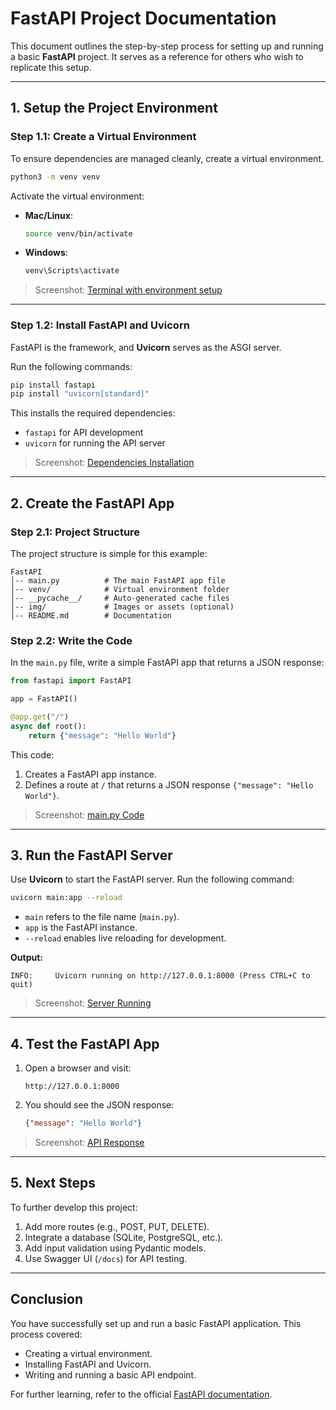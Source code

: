 # FastAPI Project Documentation

This document outlines the step-by-step process for setting up and running a basic **FastAPI** project. It serves as a reference for others who wish to replicate this setup.

---

## 1. **Setup the Project Environment**

### Step 1.1: Create a Virtual Environment
To ensure dependencies are managed cleanly, create a virtual environment.

```bash
python3 -m venv venv
```

Activate the virtual environment:

- **Mac/Linux**:
  ```bash
  source venv/bin/activate
  ```
- **Windows**:
  ```bash
  venv\Scripts\activate
  ```

> Screenshot: [Terminal with environment setup](./img/1.png)

---

### Step 1.2: Install FastAPI and Uvicorn
FastAPI is the framework, and **Uvicorn** serves as the ASGI server.

Run the following commands:

```bash
pip install fastapi
pip install "uvicorn[standard]"
```

This installs the required dependencies:
- `fastapi` for API development
- `uvicorn` for running the API server

> Screenshot: [Dependencies Installation](./img/1.png)

---

## 2. **Create the FastAPI App**

### Step 2.1: Project Structure
The project structure is simple for this example:
```
FastAPI
│-- main.py          # The main FastAPI app file
│-- venv/            # Virtual environment folder
│-- __pycache__/     # Auto-generated cache files
│-- img/             # Images or assets (optional)
│-- README.md        # Documentation
```

### Step 2.2: Write the Code
In the `main.py` file, write a simple FastAPI app that returns a JSON response:

```python
from fastapi import FastAPI

app = FastAPI()

@app.get("/")
async def root():
    return {"message": "Hello World"}
```

This code:
1. Creates a FastAPI app instance.
2. Defines a route at `/` that returns a JSON response `{"message": "Hello World"}`.

> Screenshot: [main.py Code](./2.png)

---

## 3. **Run the FastAPI Server**

Use **Uvicorn** to start the FastAPI server. Run the following command:

```bash
uvicorn main:app --reload
```

- `main` refers to the file name (`main.py`).
- `app` is the FastAPI instance.
- `--reload` enables live reloading for development.

**Output:**
```
INFO:     Uvicorn running on http://127.0.0.1:8000 (Press CTRL+C to quit)
```

> Screenshot: [Server Running](./img/3.png)

---

## 4. **Test the FastAPI App**

1. Open a browser and visit:
   ```
   http://127.0.0.1:8000
   ```
2. You should see the JSON response:
   ```json
   {"message": "Hello World"}
   ```

> Screenshot: [API Response](./img/4.png)

---

## 5. **Next Steps**
To further develop this project:
1. Add more routes (e.g., POST, PUT, DELETE).
2. Integrate a database (SQLite, PostgreSQL, etc.).
3. Add input validation using Pydantic models.
4. Use Swagger UI (`/docs`) for API testing.

---

## Conclusion
You have successfully set up and run a basic FastAPI application. This process covered:
- Creating a virtual environment.
- Installing FastAPI and Uvicorn.
- Writing and running a basic API endpoint.

For further learning, refer to the official [FastAPI documentation](https://fastapi.tiangolo.com).
